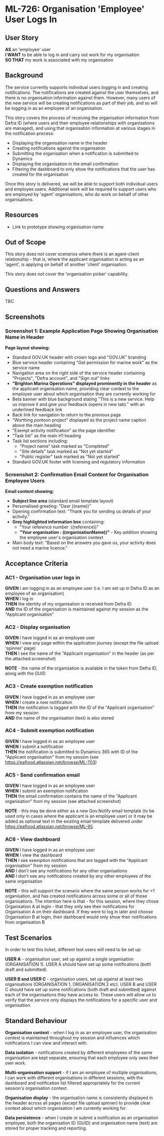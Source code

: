 # ML-726: Organisation 'Employee' User Logs In

## User Story

**AS** an 'employee' user  
**I WANT** to be able to log in and carry out work for my organisation  
**SO THAT** my work is associated with my organisation

## Background

The service currently supports individual users logging in and creating notifications. The notifications are created against the user themselves, and there is no organisation information against them. However, many users of the new service will be creating notifications as part of their job, and so will be logging in as an employee of an organisation.

This story covers the process of receiving the organisation information from Defra ID (where users and their employee relationships with organisations are managed), and using that organisation information at various stages in the notification process:

- Displaying the organisation name in the header
- Creating notifications against the organisation
- Submitting the organisation when a notification is submitted to Dynamics
- Displaying the organisation in the email confirmation
- Filtering the dashboard to only show the notifications that the user has created for the organisation

Once this story is delivered, we will be able to support both individual users and employee users. Additional work will be required to support users who are employed by 'agent' organisations, who do work on behalf of other organisations.

## Resources

- Link to prototype showing organisation name

## Out of Scope

This story does not cover scenarios where there is an agent-client relationship - that is, where the applicant organisation is acting as an 'agent', is applying on behalf of another 'client' organisation.

This story does not cover the 'organisation picker' capability.

## Questions and Answers

TBC

## Screenshots

### Screenshot 1: Example Application Page Showing Organisation Name in Header

**Page layout showing:**

- Standard GOV.UK header with crown logo and "GOV.UK" branding
- Blue service header containing "Get permission for marine work" as the service name
- Navigation area on the right side of the service header containing "Projects", "Defra account", and "Sign out" links
- **"Brighton Marina Operations" displayed prominently in the header** as the applicant organisation name, providing clear context to the employee user about which organisation they are currently working for
- Beta banner with blue background stating "This is a new service. Help us improve it and give your feedback (opens in new tab)." with an underlined feedback link
- Back link for navigation to return to the previous page
- "Worthing pontoon project" displayed as the project name caption above the main heading
- "Exempt activity notification" as the page identifier
- "Task list" as the main H1 heading
- Task list sections including:
  - "Project name" task marked as "Completed"
  - "Site details" task marked as "Not yet started"
  - "Public register" task marked as "Not yet started"
- Standard GOV.UK footer with licensing and regulatory information

### Screenshot 2: Confirmation Email Content for Organisation Employee Users

**Email content showing:**

- **Subject line area** (standard email template layout)
- Personalised greeting: "Dear ((name))"
- Opening confirmation text: "Thank you for sending us details of your activity."
- **Grey highlighted information box** containing:
  - "Your reference number :((reference))"
  - **"Your organisation : ((organisationName))"** - Key addition showing the employee user's organisation context
- Main body text: "Based on the answers you gave us, your activity does not need a marine licence."

## Acceptance Criteria

### AC1 - Organisation user logs in

**GIVEN** I am logging in as an employee user (i.e. I am set up in Defra ID as an employee of an organisation)  
**WHEN** I log in  
**THEN** the identity of my organisation is received from Defra ID  
**AND** the ID of the organisation is maintained against my session as the "Applicant organisation"

### AC2 - Display organisation

**GIVEN** I have logged in as an employee user  
**WHEN** I view any page within the application journey (except the file upload 'spinner' page)  
**THEN** I see the name of the "Applicant organisation" in the header (as per the attached screenshot)

**NOTE** - the name of the organisation is available in the token from Defra ID, along with the GUID

### AC3 - Create exemption notification

**GIVEN** I have logged in as an employee user  
**WHEN** I create a new notification  
**THEN** the notification is tagged with the ID of the "Applicant organisation" from my session  
**AND** the name of the organisation (text) is also stored

### AC4 - Submit exemption notification

**GIVEN** I have logged in as an employee user  
**WHEN** I submit a notification  
**THEN** the notification is submitted to Dynamics 365 with ID of the "Applicant organisation" from my session (see https://eaflood.atlassian.net/browse/ML-703)

### AC5 - Send confirmation email

**GIVEN** I have logged in as an employee user  
**WHEN** I submit an exemption notification  
**THEN** the email confirmation contains the name of the "Applicant organisation" from my session (see attached screenshot)

**NOTE** - this may be done either as a new Gov.Notify email template (to be used only in cases where the applicant is an employee user) or it may be added as optional text in the existing email template delivered under https://eaflood.atlassian.net/browse/ML-95.

### AC6 - View dashboard

**GIVEN** I have logged in as an employee user  
**WHEN** I view the dashboard  
**THEN** I see exemption notifications that are tagged with the "Applicant organisation" from my session  
**AND** I don't see any notifications for any other organisations  
**AND** I don't see any notifications created by any other employees of the same organisation

**NOTE** - this will support the scenario where the same person works for >1 organisation, and has created notifications across some or all of those organisations. The intention here is that - for this session, where they chose Organisation A at login - that they only see their notifications for Organisation A on their dashboard. If they were to log in later and choose Organisation B at login, their dashboard would only show their notifications from organisation B

## Test Scenarios

In order to test this ticket, different test users will need to be set up:

**USER A** - organisation user, set up against a single organisation (ORGANISATION 1). USER A should have set up some notifications (both draft and submitted).

**USER B and USER C** - organisation users, set up against at least two organisations (ORGANISATION 1, ORGANISATION 2 etc). USER B and USER C should have set up some notifications (both draft and submitted) against each of the organisations they have access to. These users will allow us to verify that the service only displays the notifications for a specific user and organisation.

## Standard Behaviour

**Organisation context** - when I log in as an employee user, the organisation context is maintained throughout my session and influences which notifications I can view and interact with.

**Data isolation** - notifications created by different employees of the same organisation are kept separate, ensuring that each employee only sees their own work.

**Multi-organisation support** - if I am an employee of multiple organisations, I can work with different organisations in different sessions, with the dashboard and notification list filtered appropriately for the current session's organisation context.

**Organisation display** - the organisation name is consistently displayed in the header across all pages (except file upload spinner) to provide clear context about which organisation I am currently working for.

**Data persistence** - when I create or submit a notification as an organisation employee, both the organisation ID (GUID) and organisation name (text) are stored for proper tracking and reporting.
